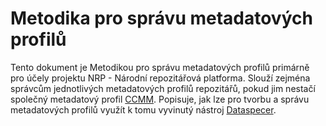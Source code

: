 # Metodika pro správu metadatových profilů
Tento dokument je Metodikou pro správu metadatových profilů primárně pro účely projektu NRP - Národní repozitářová platforma.
Slouží zejména správcům jednotlivých metadatových profilů repozitářů, pokud jim nestačí společný metadatový profil [CCMM](https://ccmm.cz).
Popisuje, jak lze pro tvorbu a správu metadatových profilů využít k tomu vyvinutý nástroj [Dataspecer](https://dataspecer.com).






